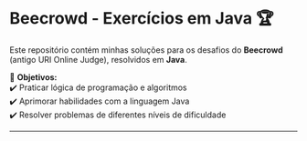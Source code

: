 # Beecrowd - Exercícios em Java 🏆  

Este repositório contém minhas soluções para os desafios do **Beecrowd** (antigo URI Online Judge), resolvidos em **Java**.  

📌 **Objetivos:**  
✔️ Praticar lógica de programação e algoritmos  
✔️ Aprimorar habilidades com a linguagem Java  
✔️ Resolver problemas de diferentes níveis de dificuldade  

---
